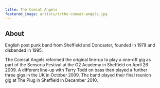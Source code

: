 ```yaml
---
title: The Comsat Angels
featured_image: artists/t/the-comsat-angels.jpg
---
```

## About

English post punk band from Sheffield and Doncaster, founded in 1978 and disbanded in 1995.

The Comsat Angels reformed the original line-up to play a one-off gig as part of the Sensoria Festival at the O2 Academy in Sheffield on April 26 2009.  A different line-up with Terry Todd on bass then played a further three gigs in the UK in October 2009. The band played their final reunion gig at The Plug in Sheffield in December 2010.
